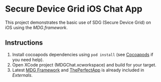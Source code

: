 # Secure Device Grid iOS Chat App

This project demonstrates the basic use of SDG (Secure Device Grid) on iOS using the *MDG.framework*.

## Instructions

1. Install cocoapods dependencies using `pod install` (see [Cocoapods](https://guides.cocoapods.org/) if you need help).
2. Open XCode project (MDGChat.xcworkspace) and build for your target.
3. Latest [MDG Framework](http://securedevicegrid.com/) and [ThePerfectApp](http://theperfectapp.com/) is already included in *Externals*.
